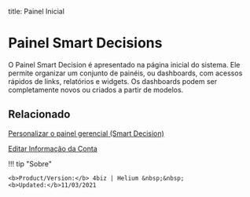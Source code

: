 title: Painel Inicial

# Painel Smart Decisions

O Painel Smart Decision é apresentado na página inicial do sistema. Ele permite organizar um conjunto de painéis, ou dashboards, com acessos rápidos de links, relatórios e widgets. Os dashboards podem ser completamente novos ou criados a partir de modelos.


Relacionado
-------

[Personalizar o painel gerencial (Smart Decision)][1]

[Editar Informação da Conta][2]

!!! tip "Sobre"

    <b>Product/Version:</b> 4biz | Helium &nbsp;&nbsp;
    <b>Updated:</b>11/03/2021

[1]:/pt-br/4biz-helium/additional-features/reports/create/dashboard-customize-management-panel-smart-decision.html
[2]:/pt-br/4biz-helium/initial-settings/access-settings/user/user-data.html
